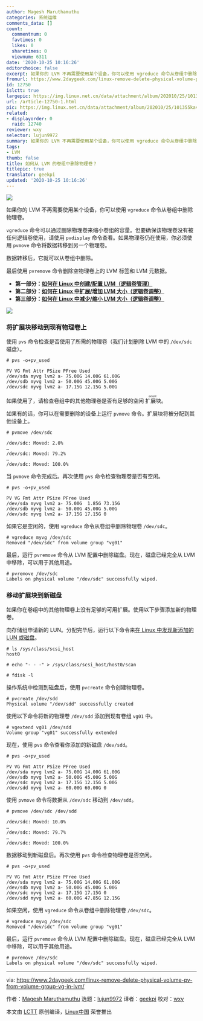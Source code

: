 ```yaml
---
author: Magesh Maruthamuthu
categories: 系统运维
comments_data: []
count:
  commentnum: 0
  favtimes: 0
  likes: 0
  sharetimes: 0
  viewnum: 6311
date: '2020-10-25 10:16:26'
editorchoice: false
excerpt: 如果你的 LVM 不再需要使用某个设备，你可以使用 vgreduce 命令从卷组中删除物理卷。
fromurl: https://www.2daygeek.com/linux-remove-delete-physical-volume-pv-from-volume-group-vg-in-lvm/
id: 12750
islctt: true
largepic: https://img.linux.net.cn/data/attachment/album/202010/25/101355kav72t5iy5yj55tg.jpg
url: /article-12750-1.html
pic: https://img.linux.net.cn/data/attachment/album/202010/25/101355kav72t5iy5yj55tg.jpg.thumb.jpg
related:
- displayorder: 0
  raid: 12740
reviewer: wxy
selector: lujun9972
summary: 如果你的 LVM 不再需要使用某个设备，你可以使用 vgreduce 命令从卷组中删除物理卷。
tags:
- LVM
thumb: false
title: 如何从 LVM 的卷组中删除物理卷？
titlepic: true
translator: geekpi
updated: '2020-10-25 10:16:26'
---
```


![](/data/attachment/album/202010/25/101355kav72t5iy5yj55tg.jpg)


如果你的 LVM 不再需要使用某个设备，你可以使用 `vgreduce` 命令从卷组中删除物理卷。


`vgreduce` 命令可以通过删除物理卷来缩小卷组的容量。但要确保该物理卷没有被任何逻辑卷使用，请使用 `pvdisplay` 命令查看。如果物理卷仍在使用，你必须使用 `pvmove` 命令将数据转移到另一个物理卷。


数据转移后，它就可以从卷组中删除。


最后使用 `pvremove` 命令删除空物理卷上的 LVM 标签和 LVM 元数据。


* **第一部分：[如何在 Linux 中创建/配置 LVM（逻辑卷管理）](/article-12670-1.html)**
* **第二部分：[如何在 Linux 中扩展/增加 LVM 大小（逻辑卷调整）](/article-12673-1.html)**
* **第三部分：[如何在 Linux 中减少/缩小 LVM 大小（逻辑卷调整）](/article-12740-1.html)**


![](/data/attachment/album/202010/25/101424vgcio5fooi9uo5gh.jpeg)


### 将扩展块移动到现有物理卷上


使用 `pvs` 命令检查是否使用了所需的物理卷（我们计划删除 LVM 中的 `/dev/sdc` 磁盘）。



```
# pvs -o+pv_used

PV VG Fmt Attr PSize PFree Used
/dev/sda myvg lvm2 a- 75.00G 14.00G 61.00G
/dev/sdb myvg lvm2 a- 50.00G 45.00G 5.00G
/dev/sdc myvg lvm2 a- 17.15G 12.15G 5.00G

```

如果使用了，请检查卷组中的其他物理卷是否有足够的空闲<ruby> 扩展块 <rt>  extent </rt></ruby>。


如果有的话，你可以在需要删除的设备上运行 `pvmove` 命令。扩展块将被分配到其他设备上。



```
# pvmove /dev/sdc

/dev/sdc: Moved: 2.0%
…
/dev/sdc: Moved: 79.2%
…
/dev/sdc: Moved: 100.0%

```

当 `pvmove` 命令完成后。再次使用 `pvs` 命令检查物理卷是否有空闲。



```
# pvs -o+pv_used

PV VG Fmt Attr PSize PFree Used
/dev/sda myvg lvm2 a- 75.00G  1.85G 73.15G
/dev/sdb myvg lvm2 a- 50.00G 45.00G 5.00G
/dev/sdc myvg lvm2 a- 17.15G 17.15G 0

```

如果它是空闲的，使用 `vgreduce` 命令从卷组中删除物理卷 `/dev/sdc`。



```
# vgreduce myvg /dev/sdc
Removed "/dev/sdc" from volume group "vg01"

```

最后，运行 `pvremove` 命令从 LVM 配置中删除磁盘。现在，磁盘已经完全从 LVM 中移除，可以用于其他用途。



```
# pvremove /dev/sdc
Labels on physical volume "/dev/sdc" successfully wiped.

```

### 移动扩展块到新磁盘


如果你在卷组中的其他物理卷上没有足够的可用扩展。使用以下步骤添加新的物理卷。


向存储组申请新的 LUN。分配完毕后，运行以下命令来[在 Linux 中发现新添加的 LUN 或磁盘](https://www.2daygeek.com/scan-detect-luns-scsi-disks-on-redhat-centos-oracle-linux/)。



```
# ls /sys/class/scsi_host
host0

```


```
# echo "- - -" > /sys/class/scsi_host/host0/scan

```


```
# fdisk -l

```

操作系统中检测到磁盘后，使用 `pvcreate` 命令创建物理卷。



```
# pvcreate /dev/sdd
Physical volume "/dev/sdd" successfully created

```

使用以下命令将新的物理卷 `/dev/sdd` 添加到现有卷组 `vg01` 中。



```
# vgextend vg01 /dev/sdd
Volume group "vg01" successfully extended

```

现在，使用 `pvs` 命令查看你添加的新磁盘 `/dev/sdd`。



```
# pvs -o+pv_used

PV VG Fmt Attr PSize PFree Used
/dev/sda myvg lvm2 a- 75.00G 14.00G 61.00G
/dev/sdb myvg lvm2 a- 50.00G 45.00G 5.00G
/dev/sdc myvg lvm2 a- 17.15G 12.15G 5.00G
/dev/sdd myvg lvm2 a- 60.00G 60.00G 0

```

使用 `pvmove` 命令将数据从 `/dev/sdc` 移动到 `/dev/sdd`。



```
# pvmove /dev/sdc /dev/sdd

/dev/sdc: Moved: 10.0%
…
/dev/sdc: Moved: 79.7%
…
/dev/sdc: Moved: 100.0%

```

数据移动到新磁盘后。再次使用 `pvs` 命令检查物理卷是否空闲。



```
# pvs -o+pv_used

PV VG Fmt Attr PSize PFree Used
/dev/sda myvg lvm2 a- 75.00G 14.00G 61.00G
/dev/sdb myvg lvm2 a- 50.00G 45.00G 5.00G
/dev/sdc myvg lvm2 a- 17.15G 17.15G 0
/dev/sdd myvg lvm2 a- 60.00G 47.85G 12.15G

```

如果空闲，使用 `vgreduce` 命令从卷组中删除物理卷 `/dev/sdc`。



```
# vgreduce myvg /dev/sdc
Removed "/dev/sdc" from volume group "vg01"

```

最后，运行 `pvremove` 命令从 LVM 配置中删除磁盘。现在，磁盘已经完全从 LVM 中移除，可以用于其他用途。



```
# pvremove /dev/sdc
Labels on physical volume "/dev/sdc" successfully wiped.

```



---


via: <https://www.2daygeek.com/linux-remove-delete-physical-volume-pv-from-volume-group-vg-in-lvm/>


作者：[Magesh Maruthamuthu](https://www.2daygeek.com/author/magesh/) 选题：[lujun9972](https://github.com/lujun9972) 译者：[geekpi](https://github.com/geekpi) 校对：[wxy](https://github.com/wxy)


本文由 [LCTT](https://github.com/LCTT/TranslateProject) 原创编译，[Linux中国](https://linux.cn/) 荣誉推出